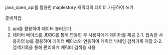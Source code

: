 java_open_api를 활용한 maplestory 캐릭터의 데이터 가공하여 쓰기

준비작업

1. api를 활용하여 데이터 불러오기
2. 데이터 베이스를 JDBC를 통해 연동한 후 사용자에게 데이터를 제공
   2-1. 접속한 사용자의 ip를 활용하여 데이터 베이스와 연동하여 캐릭터 닉네임 검색기록 저장
   2-2. 검색기록을 통해 편리하게 캐릭터 검색을 사용
